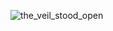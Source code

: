 
![the_veil_stood_open](https://github.com/user-attachments/assets/84c68b49-a354-42c6-a26b-e06b4646cb72)
